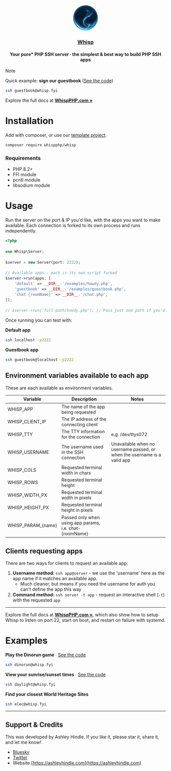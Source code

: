 <p align="center">
  <img width="80" height="80" src="logo.png"/>
  <h3 align="center"><a href="https://whispphp.com">Whisp</a></h3>
  <h4 align="center">Your pure* PHP SSH server ∙ the simplest & best way to build PHP SSH apps</h4>
</p>

> [!NOTE]
> Quick example: **sign our guestbook** ([See the code](https://github.com/WhispPHP/whisp/blob/main/examples/guestbook.php))
> ```bash
> ssh guestbook@whisp.fyi
> ```

Explore the full docs at **[WhispPHP.com »](https://whispphp.com)**

# Installation

Add with composer, or use our [template project](https://github.com/whispphp/template-project).

```bash
composer require whispphp/whisp
```

### Requirements
- PHP 8.2+
- FFI module
- pcntl module
- libsodium module

# Usage

Run the server on the port & IP you'd like, with the apps you want to make available. Each connection is forked to its own process and runs independently.

```php
<?php

use Whisp\Server;

$server = new Server(port: 2222);

// Available apps - each is its own script forked
$server->run(apps: [
    'default' => __DIR__.'/examples/howdy.php',
    'guestbook' => __DIR__.'/examples/guestbook.php',
    'chat-{roomName}' => __DIR__.'/chat.php',
]);

// $server->run('full-path/howdy.php'); // Pass just one path if you'd like to only support 1 default script
```

Once running you can test with:

**Default app**
```bash
ssh localhost -p2222
```

**Guestbook app**
```bash
ssh guestbook@localhost -p2222
```

## Environment variables available to each app
These are each available as environment variables.

| Variable | Description | Notes |
|----------|-------------|------|
| WHISP_APP | The name of the app being requested | |
| WHISP_CLIENT_IP | The IP address of the connecting client | |
| WHISP_TTY | The TTY information for the connection | e.g. /dev/ttys072 |
| WHISP_USERNAME | The username used in the SSH connection | Unavailable when no username passed, or when the username is a valid app |
| WHISP_COLS | Requested terminal width in chars | |
| WHISP_ROWS | Requested terminal height | |
| WHISP_WIDTH_PX | Requested terminal width in pixels | |
| WHISP_HEIGHT_PX | Requested terminal height in pixels | |
| WHISP_PARAM_{name} | Passed only when using app params, i.e. chat-{roomName} | |


## Clients requesting apps
There are two ways for clients to request an available app:
1. **Username method:** `ssh app@server` - we use the 'username' here as the app name if it matches an available app.
    - Much cleaner, but means if you need the username for auth you can't define the app this way
2. **Command method:** `ssh server -t app` - request an interactive shell (`-t`) with the requested `app`


---

Explore the full docs at **[WhispPHP.com »](https://whispphp.com)**, which also show how to setup Whisp to listen on port 22, start on boot, and restart on failure with systemd.

# Examples

**Play the Dinorun game** ∙ [See the code](https://github.com/WhispPHP/whisp/blob/main/examples/dinorun.php)
```bash
ssh dinorun@whisp.fyi
```

**View your sunrise/sunset times** ∙ [See the code](https://github.com/WhispPHP/whisp/blob/main/examples/daylight.php)
```bash
ssh daylight@whisp.fyi
```

**Find your closest World Heritage Sites**
```bash
ssh elec@whisp.fyi
```

---

## Support & Credits

This was developed by Ashley Hindle. If you like it, please star it, share it, and let me know!

- [Bluesky](https://bsky.app/profile/ashleyhindle.com)
- [Twitter](https://twitter.com/ashleyhindle)
- Website [https://ashleyhindle.com](https://ashleyhindle.com)
